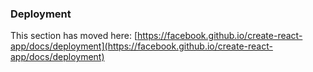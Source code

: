 

### Deployment

This section has moved here: [https://facebook.github.io/create-react-app/docs/deployment](https://facebook.github.io/create-react-app/docs/deployment)

